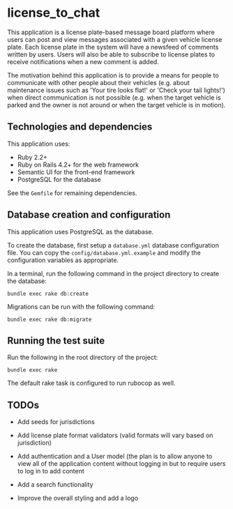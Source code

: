 # license_to_chat

This application is a license plate-based message board platform where users can
post and view messages associated with a given vehicle license plate. Each
license plate in the system will have a newsfeed of comments written by users.
Users will also be able to subscribe to license plates to receive notifications
when a new comment is added.

The motivation behind this application is to provide a means for people to
communicate with other people about their vehicles (e.g. about maintenance
issues such as 'Your tire looks flat!' or 'Check your tail lights!')
when direct communication is not possible (e.g. when the target vehicle is
parked and the owner is not around or when the target vehicle is in motion).

## Technologies and dependencies

This application uses:

* Ruby 2.2+
* Ruby on Rails 4.2+ for the web framework
* Semantic UI for the front-end framework
* PostgreSQL for the database

See the `Gemfile` for remaining dependencies.

## Database creation and configuration

This application uses PostgreSQL as the database.

To create the database, first setup a `database.yml` database configuration
file. You can copy the `config/database.yml.example` and modify the
configuration variables as appropriate.

In a terminal, run the following command in the project directory to create the
database:

```
bundle exec rake db:create
```

Migrations can be run with the following command:

```
bundle exec rake db:migrate
```

## Running the test suite

Run the following in the root directory of the project:

```
bundle exec rake
```

The default rake task is configured to run rubocop as well.

## TODOs

* Add seeds for jurisdictions

* Add license plate format validators (valid formats will vary based on
  jurisdiction)

* Add authentication and a User model (the plan is to allow anyone to view all
  of the application content without logging in but to require users to log in
  to add content

* Add a search functionality

* Improve the overall styling and add a logo
